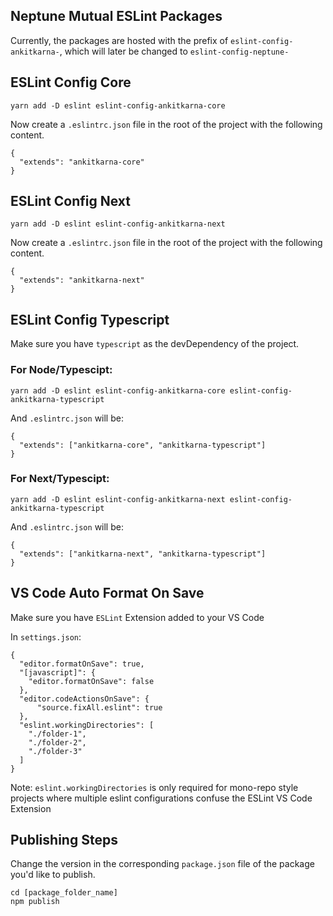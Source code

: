 ## Neptune Mutual ESLint Packages
Currently, the packages are hosted with the prefix of `eslint-config-ankitkarna-`, which will later be changed to `eslint-config-neptune-`

## ESLint Config Core

```
yarn add -D eslint eslint-config-ankitkarna-core
```

Now create a `.eslintrc.json` file in the root of the project with the following content.

```
{
  "extends": "ankitkarna-core"
}
```

## ESLint Config Next

```
yarn add -D eslint eslint-config-ankitkarna-next
```

Now create a `.eslintrc.json` file in the root of the project with the following content.

```
{
  "extends": "ankitkarna-next"
}
```

## ESLint Config Typescript

Make sure you have `typescript` as the devDependency of the project.

### For Node/Typescipt:

```
yarn add -D eslint eslint-config-ankitkarna-core eslint-config-ankitkarna-typescript
```

And `.eslintrc.json` will be:

```
{
  "extends": ["ankitkarna-core", "ankitkarna-typescript"]
}
```

### For Next/Typescipt:

```
yarn add -D eslint eslint-config-ankitkarna-next eslint-config-ankitkarna-typescript
```

And `.eslintrc.json` will be:

```
{
  "extends": ["ankitkarna-next", "ankitkarna-typescript"]
}
```

## VS Code Auto Format On Save

Make sure you have `ESLint` Extension added to your VS Code

In `settings.json`:

```
{
  "editor.formatOnSave": true,
  "[javascript]": {
    "editor.formatOnSave": false
  },
  "editor.codeActionsOnSave": {
      "source.fixAll.eslint": true
  },
  "eslint.workingDirectories": [
    "./folder-1",
    "./folder-2",
    "./folder-3"
  ]
}
```

Note: `eslint.workingDirectories` is only required for mono-repo style projects where multiple eslint configurations confuse the ESLint VS Code Extension

## Publishing Steps

Change the version in the corresponding `package.json` file of the package you'd like to publish.

```
cd [package_folder_name]
npm publish
```

